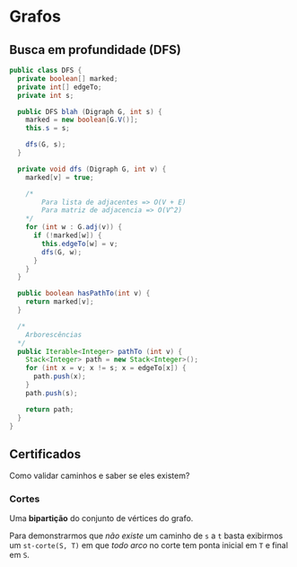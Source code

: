 # Grafos

## Busca em profundidade (DFS)

```java
public class DFS {
  private boolean[] marked;
  private int[] edgeTo;
  private int s;

  public DFS blah (Digraph G, int s) {
    marked = new boolean[G.V()];
    this.s = s;

    dfs(G, s);
  }

  private void dfs (Digraph G, int v) {
    marked[v] = true;

    /*
        Para lista de adjacentes => O(V + E)
        Para matriz de adjacencia => O(V^2)
    */
    for (int w : G.adj(v)) {
      if (!marked[w]) {
        this.edgeTo[w] = v;
        dfs(G, w);
      }
    }
  }

  public boolean hasPathTo(int v) {
    return marked[v];
  }

  /*
    Arborescências
  */
  public Iterable<Integer> pathTo (int v) {
    Stack<Integer> path = new Stack<Integer>();
    for (int x = v; x != s; x = edgeTo[x]) {
      path.push(x);
    }
    path.push(s);

    return path;
  }
}
```

## Certificados

Como validar caminhos e saber se eles existem?

### Cortes

Uma **bipartição** do conjunto de vértices do grafo.

Para demonstrarmos que *não existe* um caminho de `s` a `t` basta exibirmos um `st-corte(S, T)` em que *todo arco* no corte tem ponta inicial em `T` e final em `S`.